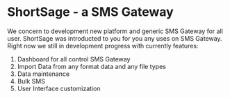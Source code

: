 # ShortSage - a SMS Gateway
We concern to development new platform and generic SMS Gateway for all user. ShortSage was introducted to you for you any uses on SMS Gateway. Right now we still in development progress with currently features:
1. Dashboard for all control SMS Gateway
2. Import Data from any format data and any file types
3. Data maintenance
4. Bulk SMS
5. User Interface customization
